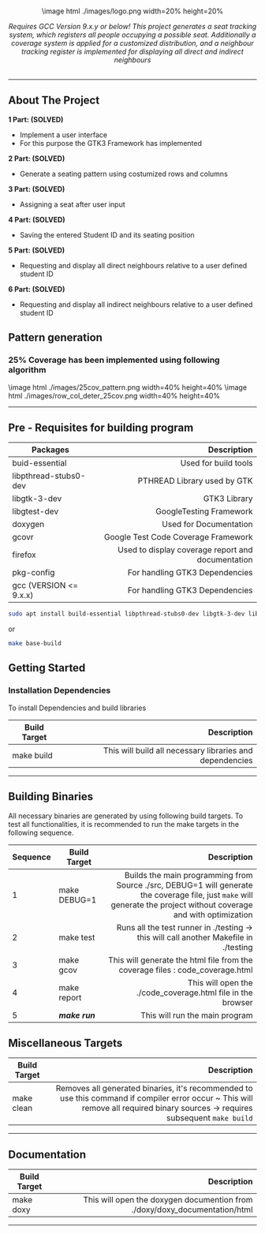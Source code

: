 <div id="top"></div>

<!-- PROJECT LOGO -->
<br />


<div align="center">

\image html ./images/logo.png width=20% height=20% 

<i>Requires GCC Version 9.x.y or below! This project generates a seat tracking system, which registers all people occupying a possible seat. Additionally a coverage system is applied for a customized distribution, and a neighbour tracking register is implemented for displaying all direct and indirect neighbours</i>
<br />
<br />

</div>

<hr>

<!-- ABOUT THE PROJECT -->
## About The Project

<strong>1 Part: (SOLVED)<br /></strong>
* Implement a user interface<br />
* For this purpose the GTK3 Framework has implemented<br />

<strong>2 Part: (SOLVED)<br /></strong>
* Generate a seating pattern using costumized rows and columns <br />

<strong>3 Part: (SOLVED)<br /></strong>
* Assigning a seat after user input <br />

<strong>4 Part: (SOLVED)<br /></strong>
* Saving the entered Student ID and its seating position <br />

<strong>5 Part: (SOLVED)<br /></strong>
* Requesting and display all direct neighbours relative to a user defined student ID<br />

<strong>6 Part: (SOLVED)<br /></strong>
* Requesting and display all indirect neighbours relative to a user defined student ID<br />

## Pattern generation
### 25% Coverage has been implemented using following algorithm


\image html ./images/25cov_pattern.png width=40% height=40%
\image html ./images/row_col_deter_25cov.png width=40% height=40%

<hr>

## Pre - Requisites for building program

| Packages               |                                       Description |
|------------------------|--------------------------------------------------:|
| buid-essential         |                              Used for build tools |
| libpthread-stubs0-dev  |                       PTHREAD Library used by GTK |
| libgtk-3-dev           |                                      GTK3 Library |
| libgtest-dev           |                           GoogleTesting Framework |
| doxygen                |                            Used for Documentation |
| gcovr                  |               Google Test Code Coverage Framework |
| firefox                | Used to display coverage report and documentation |
| pkg-config             |                    For handling GTK3 Dependencies |
| gcc (VERSION <= 9.x.x) |                    For handling GTK3 Dependencies |
   
   
   ```sh
   sudo apt install build-essential libpthread-stubs0-dev libgtk-3-dev libgtest-dev doxygen gcovr firefox pkg-config
   ```
   or
   
   ```sh
   make base-build 
   ```
   
   
   
<!-- GETTING STARTED -->
## Getting Started

### Installation Dependencies

To install Dependencies and build libraries


| Build Target |                                              Description |
|--------------|---------------------------------------------------------:|
| make build   | This will build all necessary libraries and dependencies |
<hr>

<!-- USAGE EXAMPLES -->
## Building Binaries
All necessary binaries are generated by using following build targets. To test all functionalities, it is recommended to run the make targets in the following sequence. 

| Sequence | Build Target   |                                                                                                                                                              Description |      
|----------|----------------|-------------------------------------------------------------------------------------------------------------------------------------------------------------------------:|
| 1        | make DEBUG=1   | Builds the main programming from Source ./src, DEBUG=1 will generate the coverage file, just ```make``` will generate the project without coverage and with optimization |      
| 2        | make test      |                                                                                    Runs all the test runner in ./testing -> this will call another Makefile in ./testing |      
| 3        | make gcov      |                                                                                            This will generate the html file from the coverage files : code_coverage.html |      
| 4        | make report    |                                                                                                              This will open the ./code_coverage.html file in the browser |      
| 5        | ***make run*** |                                                                                                                                           This will run the main program |     

## Miscellaneous Targets

| Build Target   |                                                                                                                                                              Description |
|----------------|-------------------------------------------------------------------------------------------------------------------------------------------------------------------------:|
| make clean     | Removes all generated binaries, it's recommended to use this command if compiler error occur ~ This will remove all required binary sources -> requires subsequent ```make build``` |


<hr>

## Documentation

| Build Target |                                                                Description |
|--------------|---------------------------------------------------------------------------:|
| make doxy    | This will open the doxygen documention from ./doxy/doxy_documentation/html |

<hr>
